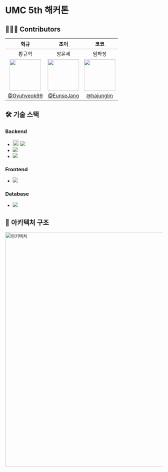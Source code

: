 # UMC 5th 해커톤

## 🧑🏻‍💻 Contributors
|혁규|조이|코코|
|:-:|:-:|:-:|
|황규혁|장은세|임하정|
|<img src="https://github.com/umc-hackathon-Y/Y-Server/assets/113760409/22148297-a7db-4abd-86cf-952e35e1be61" width="100px" />|<img src="https://github.com/umc-hackathon-Y/Y-Server/assets/113760409/db3d50c5-ff1d-457f-87a1-fe08518d7253" width="100px" />|<img src="https://github.com/umc-hackathon-Y/Y-Server/assets/113760409/a9ee4bf4-73ca-44d3-803e-b293a092ea05" width="100px" />|
|[@Gyuhyeok99](https://github.com/Gyuhyeok99)|[@EunseJang](https://github.com/EunseJang)|[@hajungIm](https://github.com/hajungIm)


## 🛠️ 기술 스택
### Backend

- <img src="https://img.shields.io/badge/springboot-6DB33F?style=for-the-badge&logo=springboot&logoColor=white" height="20px"> <img src="https://img.shields.io/badge/Spring Data JPA-6DB33F?style=flat-square&logo=&logoColor=white"/>
- <img src="https://img.shields.io/badge/Intellij IDEA-0052CC?style=flat-square&logo=Intellij IDEA&logoColor=white"/>
- <img src="https://img.shields.io/badge/Postman-FF6C37?style=flat-square&logo=Postman&logoColor=white"/>

### Frontend

- <img src="https://img.shields.io/badge/Visual Studio Code-1867C0?style=flat-square&logo=Visual Studio Code&logoColor=white"/>

### Database

- <img src="https://img.shields.io/badge/MySQL-4479A1?style=flat-square&logo=MySQL&logoColor=white"/>


## 📌 아키텍처 구조

<img width="748" alt="아키텍쳐" src="https://github.com/umc-hackathon-Y/Y-Server/assets/126947828/6ee42964-4a89-4b03-ba03-08f45487d757">

